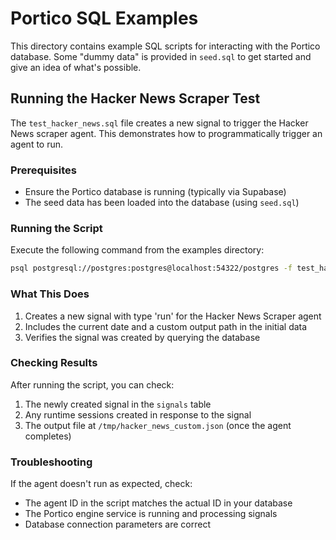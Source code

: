 # Portico SQL Examples

This directory contains example SQL scripts for interacting with the Portico database. Some "dummy data" is provided in `seed.sql` to get started and give an idea of what's possible.

## Running the Hacker News Scraper Test

The `test_hacker_news.sql` file creates a new signal to trigger the Hacker News scraper agent. This demonstrates how to programmatically trigger an agent to run.

### Prerequisites

- Ensure the Portico database is running (typically via Supabase)
- The seed data has been loaded into the database (using `seed.sql`)

### Running the Script

Execute the following command from the examples directory:

```bash
psql postgresql://postgres:postgres@localhost:54322/postgres -f test_hacker_news.sql
```

### What This Does

1. Creates a new signal with type 'run' for the Hacker News Scraper agent
2. Includes the current date and a custom output path in the initial data
3. Verifies the signal was created by querying the database

### Checking Results

After running the script, you can check:

1. The newly created signal in the `signals` table
2. Any runtime sessions created in response to the signal
3. The output file at `/tmp/hacker_news_custom.json` (once the agent completes)

### Troubleshooting

If the agent doesn't run as expected, check:

- The agent ID in the script matches the actual ID in your database
- The Portico engine service is running and processing signals
- Database connection parameters are correct
